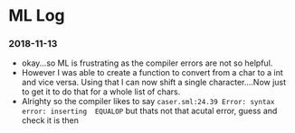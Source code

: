 # ML Log

### 2018-11-13 

* okay...so ML is frustrating as the compiler errors are not so helpful. 
* However I was able to create a function to convert from a char to a int and vice versa. Using that I can now shift a single character....Now just to get it to do that for a whole list of chars.
* Alrighty so the compiler likes to say `caser.sml:24.39 Error: syntax error: inserting  EQUALOP` but thats not that acutal error, guess and check it is then

